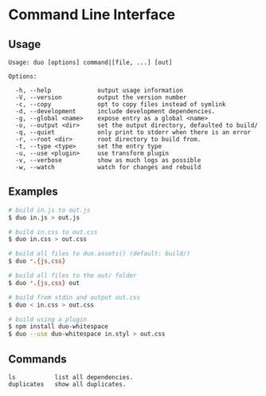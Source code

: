 # Command Line Interface

## Usage

    Usage: duo [options] command|[file, ...] [out]

    Options:

      -h, --help             output usage information
      -V, --version          output the version number
      -c, --copy             opt to copy files instead of symlink
      -d, --development      include development dependencies.
      -g, --global <name>    expose entry as a global <name>
      -o, --output <dir>     set the output directory, defaulted to build/
      -q, --quiet            only print to stderr when there is an error
      -r, --root <dir>       root directory to build from.
      -t, --type <type>      set the entry type
      -u, --use <plugin>     use transform plugin
      -v, --verbose          show as much logs as possible
      -w, --watch            watch for changes and rebuild

## Examples

```bash
# build in.js to out.js
$ duo in.js > out.js

# build in.css to out.css
$ duo in.css > out.css

# build all files to duo.assets() (default: build/)
$ duo *.{js,css}

# build all files to the out/ folder
$ duo *.{js,css} out

# build from stdin and output out.css
$ duo < in.css > out.css

# build using a plugin
$ npm install duo-whitespace
$ duo --use duo-whitespace in.styl > out.css
```

## Commands

    ls           list all dependencies.
    duplicates   show all duplicates.

